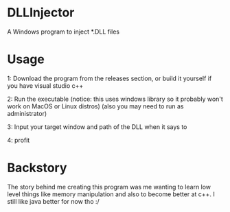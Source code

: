 # DLLInjector
A Windows program to inject *.DLL files
# Usage
1: Download the program from the releases section, or build it yourself if you have visual studio c++

2: Run the executable (notice: this uses windows library so it probably won't work on MacOS or Linux distros) (also you may need to run as administrator)

3: Input your target window and path of the DLL when it says to

4: profit
# Backstory
The story behind me creating this program was me wanting to learn low level things like memory manipulation and also to become better at c++. I still like java better for now tho :/
